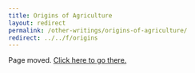 ```yaml
---
title: Origins of Agriculture
layout: redirect
permalink: /other-writings/origins-of-agriculture/
redirect: ../../f/origins
---
```


Page moved. [Click here to go there.](/f/origins)
